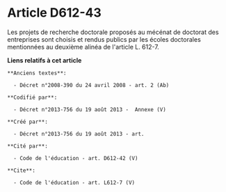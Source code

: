 # Article D612-43

Les projets de recherche doctorale proposés au mécénat de doctorat des entreprises sont choisis et rendus publics par les
écoles doctorales mentionnées au deuxième alinéa de l'article L. 612-7.

**Liens relatifs à cet article**

	**Anciens textes**:

	  - Décret n°2008-390 du 24 avril 2008 - art. 2 (Ab)

	**Codifié par**:

	  - Décret n°2013-756 du 19 août 2013 -  Annexe (V)

	**Créé par**:

	  - Décret n°2013-756 du 19 août 2013 - art.

	**Cité par**:

	  - Code de l'éducation - art. D612-42 (V)

	**Cite**:

	  - Code de l'éducation - art. L612-7 (V)
